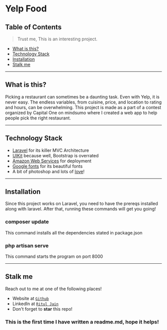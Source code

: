 # Yelp Food

## Table of Contents

> Trust me, This is an interesting project.

- [What is this?](#what-is-this)
- [Technology Stack](#technology-stack)
- [Installation](#installation)
- [Stalk me](#stalk-me)


---

## What is this?

Picking a restaurant can sometimes be a daunting task. Even with Yelp, it is never easy. The endless variables, from cuisine, price, and location to rating and hours, can be overwhelming. This project is made as a part of a contest organized by Capital One on mindsumo where I created a web app to help people pick the right restaurant.

---

## Technology Stack

- <a href="https://laravel.com/docs/7.x" target="_blank">Laravel</a> for its killer MVC Architecture
- <a href="https://getuikit.com/docs/introduction" target="_blank">UIKit</a> because well, Bootstrap is overrated
- <a href="https://aws.amazon.com" target="_blank">Amazon Web Services</a> for deployment
- <a href="https://fonts.google.com" target="_blank">Google fonts</a> for its beautiful fonts
- A bit of photoshop and lots of <a href="http://lutir.github.io" target="_blank">love</a>!

---

## Installation

Since this project works on Laravel, you need to have the prereqs installed along with laravel. After that, running these commands will get you going!

### composer update
This command installs all the dependencies stated in package.json

### php artisan serve
This command starts the program on port 8000

---

## Stalk me

Reach out to me at one of the following places!

- Website at <a href="http://lutir.github.io" target="_blank">`Github`</a>
- LinkedIn at <a href="https://www.linkedin.com/in/ritul-jain" target="_blank">`Ritul Jain`</a>
- Don't forget to **star** this repo!

### This is the first time I have written a readme.md, hope it helps!
